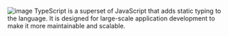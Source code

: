 ![image](https://github.com/remymali/Typescript/assets/114643654/f548009e-0889-4036-be8c-b7e532de8499)
TypeScript is a superset of JavaScript that adds static typing to the language. It is designed for large-scale application development to make it more maintainable and scalable.
